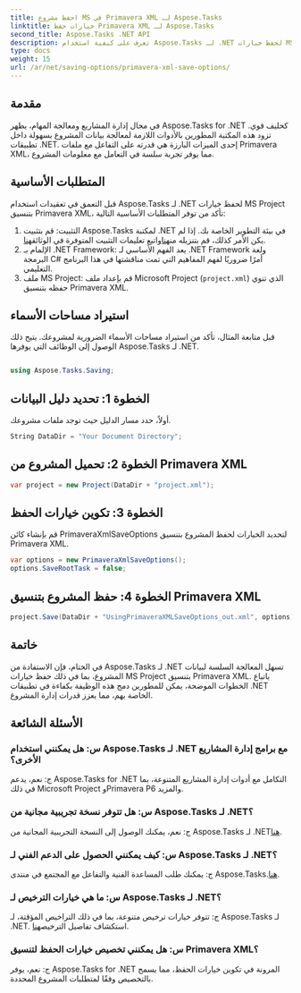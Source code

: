 ```yaml
---
title: احفظ مشروع MS في Primavera XML لـ Aspose.Tasks
linktitle: خيارات حفظ Primavera XML لـ Aspose.Tasks
second_title: Aspose.Tasks .NET API
description: تعرف على كيفية استخدام Aspose.Tasks لـ .NET لحفظ خيارات MS Project بتنسيق Primavera XML. تعزيز قدرات إدارة المشاريع دون عناء.
type: docs
weight: 15
url: /ar/net/saving-options/primavera-xml-save-options/
---
```

## مقدمة
في مجال إدارة المشاريع ومعالجة المهام، يظهر Aspose.Tasks for .NET كحليف قوي. تزود هذه المكتبة المطورين بالأدوات اللازمة لمعالجة بيانات المشروع بسهولة داخل تطبيقات .NET. إحدى الميزات البارزة هي قدرته على التفاعل مع ملفات Primavera XML، مما يوفر تجربة سلسة في التعامل مع معلومات المشروع.
## المتطلبات الأساسية
قبل التعمق في تعقيدات استخدام Aspose.Tasks لـ .NET لحفظ خيارات MS Project بتنسيق Primavera XML، تأكد من توفر المتطلبات الأساسية التالية:
1.  التثبيت: قم بتثبيت Aspose.Tasks لمكتبة .NET في بيئة التطوير الخاصة بك. إذا لم يكن الأمر كذلك، قم بتنزيله من[هنا](https://releases.aspose.com/tasks/net/)واتبع تعليمات التثبيت المتوفرة في الوثائق[هنا](https://reference.aspose.com/tasks/net/).
2. الإلمام بـ .NET Framework: يعد الفهم الأساسي لـ .NET Framework ولغة البرمجة C# أمرًا ضروريًا لفهم المفاهيم التي تمت مناقشتها في هذا البرنامج التعليمي.
3. ملف MS Project: قم بإعداد ملف Microsoft Project (`project.xml`) الذي تنوي حفظه بتنسيق Primavera XML.

## استيراد مساحات الأسماء
قبل متابعة المثال، تأكد من استيراد مساحات الأسماء الضرورية لمشروعك. يتيح ذلك الوصول إلى الوظائف التي يوفرها Aspose.Tasks لـ .NET.

```csharp

using Aspose.Tasks.Saving;
```

## الخطوة 1: تحديد دليل البيانات
أولاً، حدد مسار الدليل حيث توجد ملفات مشروعك.
```csharp
String DataDir = "Your Document Directory";
```
## الخطوة 2: تحميل المشروع من Primavera XML
```csharp
var project = new Project(DataDir + "project.xml");
```
## الخطوة 3: تكوين خيارات الحفظ
قم بإنشاء كائن PrimaveraXmlSaveOptions لتحديد الخيارات لحفظ المشروع بتنسيق Primavera XML.
```csharp
var options = new PrimaveraXmlSaveOptions();
options.SaveRootTask = false;
```
## الخطوة 4: حفظ المشروع بتنسيق Primavera XML
```csharp
project.Save(DataDir + "UsingPrimaveraXMLSaveOptions_out.xml", options);
```

## خاتمة
في الختام، فإن الاستفادة من Aspose.Tasks لـ .NET تسهل المعالجة السلسة لبيانات المشروع، بما في ذلك حفظ خيارات MS Project بتنسيق Primavera XML. باتباع الخطوات الموضحة، يمكن للمطورين دمج هذه الوظيفة بكفاءة في تطبيقات .NET الخاصة بهم، مما يعزز قدرات إدارة المشروع.
## الأسئلة الشائعة
### س: هل يمكنني استخدام Aspose.Tasks لـ .NET مع برامج إدارة المشاريع الأخرى؟
ج: نعم، يدعم Aspose.Tasks for .NET التكامل مع أدوات إدارة المشاريع المتنوعة، بما في ذلك Microsoft Project وPrimavera P6 والمزيد.
### س: هل تتوفر نسخة تجريبية مجانية من Aspose.Tasks لـ .NET؟
 ج: نعم، يمكنك الوصول إلى النسخة التجريبية المجانية من Aspose.Tasks لـ .NET[هنا](https://releases.aspose.com/).
### س: كيف يمكنني الحصول على الدعم الفني لـ Aspose.Tasks لـ .NET؟
 ج: يمكنك طلب المساعدة الفنية والتفاعل مع المجتمع في منتدى Aspose.Tasks.[هنا](https://forum.aspose.com/c/tasks/15).
### س: ما هي خيارات الترخيص لـ Aspose.Tasks لـ .NET؟
 ج: تتوفر خيارات ترخيص متنوعة، بما في ذلك التراخيص المؤقتة، لـ Aspose.Tasks لـ .NET. استكشاف تفاصيل الترخيص[هنا](https://purchase.aspose.com/buy).
### س: هل يمكنني تخصيص خيارات الحفظ لتنسيق Primavera XML؟
ج: نعم، يوفر Aspose.Tasks for .NET المرونة في تكوين خيارات الحفظ، مما يسمح بالتخصيص وفقًا لمتطلبات المشروع المحددة.